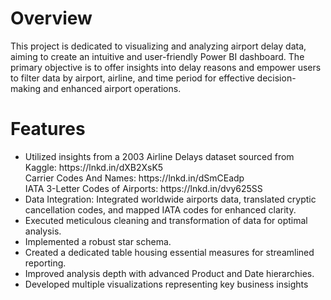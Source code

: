 
<H1>Overview</H1>

This project is dedicated to visualizing and analyzing airport delay data, aiming to create an intuitive and user-friendly
Power BI dashboard. The primary objective is to offer insights into delay reasons and empower users to filter data 
by airport, airline, and time period for effective decision-making and enhanced airport operations.
<h1>Features</h1>
<ul>
       <li>Utilized insights from a 2003 Airline Delays dataset sourced from Kaggle: https://lnkd.in/dXB2XsK5
 <br>Carrier Codes And Names:
https://lnkd.in/dSmCEadp
<br>IATA 3-Letter Codes of Airports:
https://lnkd.in/dvy625SS</li>
  <li>Data Integration: Integrated worldwide airports data, translated cryptic cancellation codes, and mapped IATA codes for enhanced clarity.
</li>
       <li>Executed meticulous cleaning and transformation of data for optimal analysis.
</li>
  <li>Implemented a robust star schema.</li>
  <li>Created a dedicated table housing essential measures for streamlined reporting.
</li>
  <li>Improved analysis depth with advanced Product and Date hierarchies.
</li>
<li>Developed multiple visualizations representing key business insights</li>

</ul>
